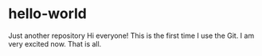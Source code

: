 # hello-world
Just another repository
Hi everyone!
This is the first time I use the Git.
I am very excited now.
That is all.
